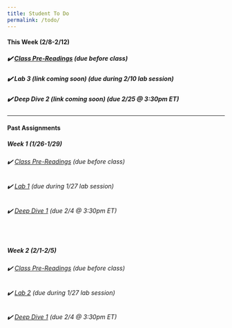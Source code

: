 ```yaml
---
title: Student To Do
permalink: /todo/
---
```

#### This Week (2/8-2/12)
##### ✔️ [Class Pre-Readings](/wk3) (due before class)
##### ✔️ Lab 3 (link coming soon)  (due during 2/10 lab session)
##### ✔️ Deep Dive 2 (link coming soon) (due 2/25 @ 3:30pm ET)


---

#### Past Assignments

##### Week 1 (1/26-1/29)

###### ✔️ [Class Pre-Readings](/wk1) (due before class)
###### ✔️ [Lab 1](/lab01) (due during 1/27 lab session)
###### ✔️ [Deep Dive 1](/dd1) (due 2/4 @ 3:30pm ET)  

<br>

##### Week 2 (2/1-2/5)
###### ✔️ [Class Pre-Readings](/wk2) (due before class)
###### ✔️ [Lab 2](/lab02)  (due during 1/27 lab session)
###### ✔️ [Deep Dive 1](/dd1) (due 2/4 @ 3:30pm ET)  